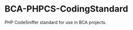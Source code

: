 BCA-PHPCS-CodingStandard
========================

PHP CodeSniffer standard for use in BCA projects.
